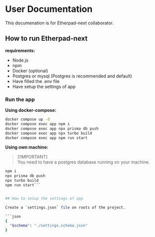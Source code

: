 # User Documentation

This documenation is for Etherpad-next collaborator.

## How to run Etherpad-next

**requirements:**

- Node.js
- npm
- Docker (optional)
- Postgres or mysql (Postgres is recommended and default)
- Have filled the .env file
- Have setup the settings of app

### Run the app

**Using docker-compose:**

```bash
docker compose up -d
docker compose exec app npm i
docker compose exec app npx prisma db push
docker compose exec app npx turbo build
docker compose exec app npm run start
```

**Using own machine:**

> [!IMPORTANT]\
> You need to have a postgres database running on your machine.

````bash
npm i
npx prisma db push
npx turbo build
npm run start```


## How to setup the settings of app

Create a `settings.json` file on roots of the project.

```json
{
  "$schema": "./settings.schema.json"
}
````
